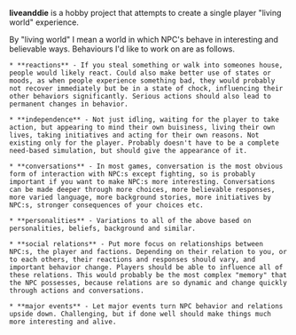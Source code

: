 **liveanddie** is a hobby project that attempts to create a single player "living world" experience.

By "living world" I mean a world in which NPC's behave in interesting and believable ways. Behaviours I'd like to work on are as follows.

    * **reactions** - If you steal something or walk into someone   s house, people would likely react. Could also make better use of states or moods, as when people experience something bad, they would probably not recover immediately but be in a state of chock, influencing their other behaviors significantly. Serious actions should also lead to permanent changes in behavior.

    * **independence** - Not just idling, waiting for the player to take action, but appearing to mind their own buisiness, living their own lives, taking initiatives and acting for their own reasons. Not existing only for the player. Probably doesn't have to be a complete need-based simulation, but should give the appearance of it.

    * **conversations** - In most games, conversation is the most obvious form of interaction with NPC:s except fighting, so is probably important if you want to make NPC:s more interesting. Conversations can be made deeper through more choices, more believable responses, more varied language, more background stories, more initiatives by NPC:s, stronger consequences of your choices etc.

    * **personalities** - Variations to all of the above based on personalities, beliefs, background and similar.

    * **social relations** - Put more focus on relationships between NPC:s, the player and factions. Depending on their relation to you, or to each others, their reactions and responses should vary, and important behavior change. Players should be able to influence all of these relations. This would probably be the most complex "memory" that the NPC possesses, because relations are so dynamic and change quickly through actions and conversations.

    * **major events** - Let major events turn NPC behavior and relations upside down. Challenging, but if done well should make things much more interesting and alive.


